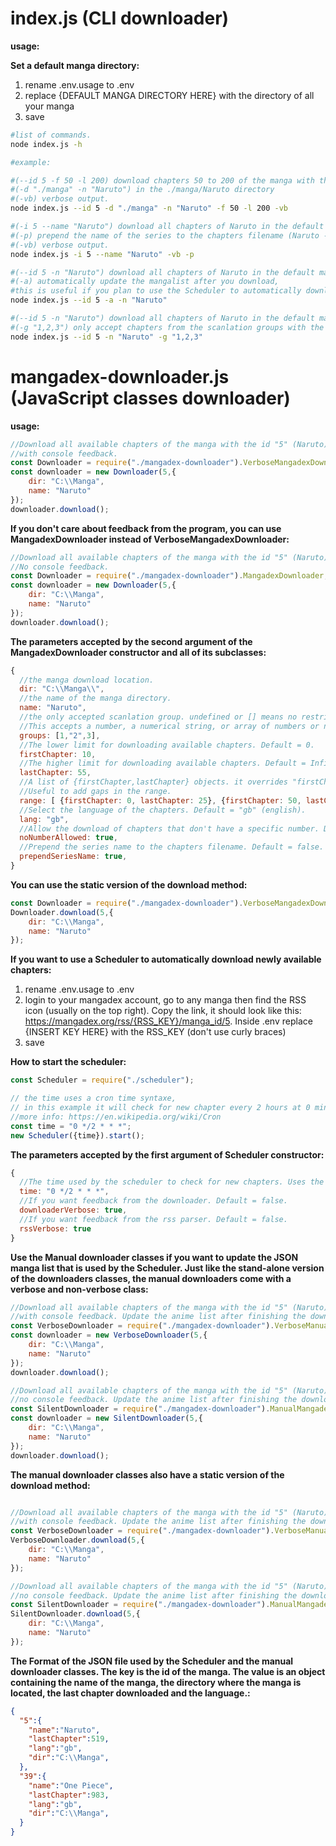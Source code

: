 # index.js (CLI downloader)
**usage:**

**Set a default manga directory:**
1) rename .env.usage to .env
2) replace {DEFAULT MANGA DIRECTORY HERE} with the directory of all your manga
3) save

```bash
#list of commands.
node index.js -h
```
```bash
#example: 

#(--id 5 -f 50 -l 200) download chapters 50 to 200 of the manga with the id "5" (Naruto) 
#(-d "./manga" -n "Naruto") in the ./manga/Naruto directory
#(-vb) verbose output.
node index.js --id 5 -d "./manga" -n "Naruto" -f 50 -l 200 -vb
```
```bash
#(-i 5 --name "Naruto") download all chapters of Naruto in the default manga directory 
#(-p) prepend the name of the series to the chapters filename (Naruto - 001.zip for chapter 1)
#(-vb) verbose output.
node index.js -i 5 --name "Naruto" -vb -p
```
```bash
#(--id 5 -n "Naruto") download all chapters of Naruto in the default manga directory 
#(-a) automatically update the mangalist after you download, 
#this is useful if you plan to use the Scheduler to automatically download chapters whenever newer ones are available.
node index.js --id 5 -a -n "Naruto"
```
```bash
#(--id 5 -n "Naruto") download all chapters of Naruto in the default manga directory
#(-g "1,2,3") only accept chapters from the scanlation groups with the id 1 or 2 or 3
node index.js --id 5 -n "Naruto" -g "1,2,3"
```


# mangadex-downloader.js (JavaScript classes downloader)
**usage:**
```javascript
//Download all available chapters of the manga with the id "5" (Naruto) in the directory "C:\Manga\Naruto".
//with console feedback.
const Downloader = require("./mangadex-downloader").VerboseMangadexDownloader;
const downloader = new Downloader(5,{
    dir: "C:\\Manga",
    name: "Naruto"
});
downloader.download();
```

**If you don't care about feedback from the program, you can use MangadexDownloader instead of VerboseMangadexDownloader:**

```javascript
//Download all available chapters of the manga with the id "5" (Naruto) in the directory "C:\Manga\Naruto". 
//No console feedback.
const Downloader = require("./mangadex-downloader").MangadexDownloader;
const downloader = new Downloader(5,{
    dir: "C:\\Manga",
    name: "Naruto"
});
downloader.download();
```

**The parameters accepted by the second argument of the MangadexDownloader constructor and all of its subclasses:**

```javascript
{ 
  //the manga download location.
  dir: "C:\\Manga\\",
  //the name of the manga directory.
  name: "Naruto",
  //the only accepted scanlation group. undefined or [] means no restriction of groups. 
  //This accepts a number, a numerical string, or array of numbers or numerical strings. Default = [].
  groups: [1,"2",3],
  //The lower limit for downloading available chapters. Default = 0.
  firstChapter: 10,
  //The higher limit for downloading available chapters. Default = Infinity.
  lastChapter: 55,
  //A list of {firstChapter,lastChapter} objects. it overrides "firstChapter" and "lastChapter". 
  //Useful to add gaps in the range.
  range: [ {firstChapter: 0, lastChapter: 25}, {firstChapter: 50, lastChapter: 100} ],
  //Select the language of the chapters. Default = "gb" (english).
  lang: "gb",
  //Allow the download of chapters that don't have a specific number. Default = true.
  noNumberAllowed: true,
  //Prepend the series name to the chapters filename. Default = false.
  prependSeriesName: true,
}
```

**You can use the static version of the download method:**

```javascript
const Downloader = require("./mangadex-downloader").VerboseMangadexDownloader;
Downloader.download(5,{
    dir: "C:\\Manga",
    name: "Naruto"
});
```

**If you want to use a Scheduler to automatically download newly available chapters:**
1) rename .env.usage to .env
2) login to your mangadex account, go to any manga then find the RSS icon (usually on the top right). 
Copy the link, it should look like this: https://mangadex.org/rss/{RSS_KEY}/manga_id/5. 
Inside .env replace {INSERT KEY HERE} with the RSS_KEY (don't use curly braces)
4) save

**How to start the scheduler:**

```javascript
const Scheduler = require("./scheduler");

// the time uses a cron time syntaxe, 
// in this example it will check for new chapter every 2 hours at 0 minute. (00:00, 02:00, 04:00, 06:00,etc)
//more info: https://en.wikipedia.org/wiki/Cron
const time = "0 */2 * * *";
new Scheduler({time}).start();
```

**The parameters accepted by the first argument of Scheduler constructor:**

```javascript
{ 
  //The time used by the scheduler to check for new chapters. Uses the cron time syntaxe. Default = "0 */2 * * *".
  time: "0 */2 * * *",
  //If you want feedback from the downloader. Default = false.
  downloaderVerbose: true,
  //If you want feedback from the rss parser. Default = false.
  rssVerbose: true
}
```

**Use the Manual downloader classes if you want to update the JSON manga list that is used by the Scheduler. 
Just like the stand-alone version of the downloaders classes, the manual downloaders
come with a verbose and non-verbose class:**

```javascript
//Download all available chapters of the manga with the id "5" (Naruto) in the directory "C:\Manga\Naruto".
//with console feedback. Update the anime list after finishing the download.
const VerboseDownloader = require("./mangadex-downloader").VerboseManualMangadexDownloader;
const downloader = new VerboseDownloader(5,{
    dir: "C:\\Manga",
    name: "Naruto"
});
downloader.download();

//Download all available chapters of the manga with the id "5" (Naruto) in the directory "C:\Manga\Naruto".
//no console feedback. Update the anime list after finishing the download.
const SilentDownloader = require("./mangadex-downloader").ManualMangadexDownloader;
const downloader = new SilentDownloader(5,{
    dir: "C:\\Manga",
    name: "Naruto"
});
downloader.download();
```

**The manual downloader classes also have a static version of the download method:**
```javascript

//Download all available chapters of the manga with the id "5" (Naruto) in the directory "C:\Manga\Naruto".
//with console feedback. Update the anime list after finishing the download.
const VerboseDownloader = require("./mangadex-downloader").VerboseManualMangadexDownloader;
VerboseDownloader.download(5,{
    dir: "C:\\Manga",
    name: "Naruto"
});

//Download all available chapters of the manga with the id "5" (Naruto) in the directory "C:\Manga\Naruto".
//no console feedback. Update the anime list after finishing the download.
const SilentDownloader = require("./mangadex-downloader").ManualMangadexDownloader;
SilentDownloader.download(5,{
    dir: "C:\\Manga",
    name: "Naruto"
});
```

**The Format of the JSON file used by the Scheduler and the manual downloader classes. 
The key is the id of the manga.
The value is an object containing the name of the manga, the directory where the manga is located, the last chapter downloaded and the language.:**
```json
{
  "5":{
    "name":"Naruto",
    "lastChapter":519,
    "lang":"gb",
    "dir":"C:\\Manga",
  },
  "39":{
    "name":"One Piece",
    "lastChapter":983,
    "lang":"gb",
    "dir":"C:\\Manga",
  }
}
```

